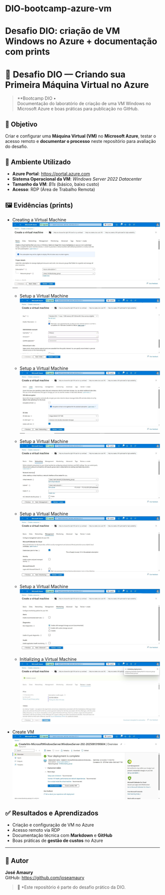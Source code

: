 

# DIO-bootcamp-azure-vm
Desafio DIO: criação de VM Windows no Azure + documentação com prints
=======
# 🚀 Desafio DIO — Criando sua Primeira Máquina Virtual no Azure

> **Bootcamp DIO •   
> Documentação do laboratório de criação de uma VM Windows no Microsoft Azure e boas práticas para publicação no GitHub.


## 🎯 Objetivo
Criar e configurar uma **Máquina Virtual (VM)** no **Microsoft Azure**, testar o acesso remoto e **documentar o processo** neste repositório para avaliação do desafio.

## 🧩 Ambiente Utilizado
- **Azure Portal**: https://portal.azure.com
- **Sistema Operacional da VM**: *Windows Server 2022 Datacenter* 
- **Tamanho da VM**: *B1s* (básico, baixo custo) 
- **Acesso**: RDP (Área de Trabalho Remota)


## 🖼️ Evidências (prints)

- Creating a Virtual Machine  
  ![Creating a Virtual Machine](images/Capture1.jpg)

  - Setup a Virtual Machine  
  ![Setup a Virtual Machine](images/Capture2.jpg)

  - Setup a Virtual Machine  
  ![Setup a Virtual Machine](images/Capture3.jpg)

  - Setup a Virtual Machine  
  ![Setup a Virtual Machine](images/Capture4.jpg)

  - Setup a Virtual Machine  
  ![Setup a Virtual Machine](images/Capture5.jpg)

  - Setup a Virtual Machine  
  ![Setup a Virtual Machine](images/Capture6.jpg)

  - Initializing a Virtual Machine  
  ![Initializing a Virtual Machine](images/Capture7.jpg)
  
- Create VM  
  ![Create VM](images/Capture8.jpg)



## ✅ Resultados e Aprendizados
- Criação e configuração de VM no Azure
- Acesso remoto via RDP
- Documentação técnica com **Markdown** e **GitHub**
- Boas práticas de **gestão de custos** no Azure

---

## 👤 Autor
**José Amaury**  
GitHub: https://github.com/joseamaury

> 📌 *Este repositório é parte do desafio prático da DIO. 

